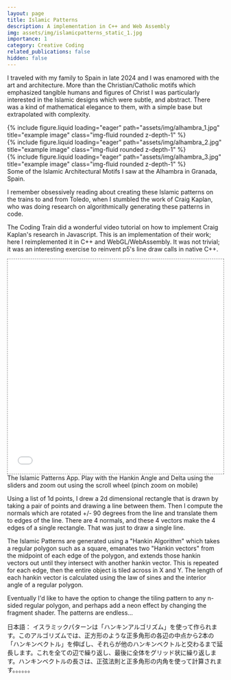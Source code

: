 ```yaml
---
layout: page
title: Islamic Patterns
description: A implementation in C++ and Web Assembly
img: assets/img/islamicpatterns_static_1.jpg
importance: 1
category: Creative Coding
related_publications: false
hidden: false
---
```


I traveled with my family to Spain in late 2024 and I was enamored with the art and architecture. More than the Christian/Catholic motifs which emphasized tangible humans and figures of Christ I was particularly interested in the Islamic designs which were subtle, and abstract.  There was a kind of mathematical elegance to them, with a simple base but extrapolated with complexity.


<div class="row">
    <div class="col-sm mt-3 mt-md-0">
        {% include figure.liquid loading="eager" path="assets/img/alhambra_1.jpg" title="example image" class="img-fluid rounded z-depth-1" %}
    </div>
    <div class="col-sm mt-3 mt-md-0">
        {% include figure.liquid loading="eager" path="assets/img/alhambra_2.jpg" title="example image" class="img-fluid rounded z-depth-1" %}
    </div>
    <div class="col-sm mt-3 mt-md-0">
        {% include figure.liquid loading="eager" path="assets/img/alhambra_3.jpg" title="example image" class="img-fluid rounded z-depth-1" %}
    </div>
</div>
<div class="caption">
    Some of the Islamic Architectural Motifs I saw at the Alhambra in Granada, Spain.
</div>

I remember obsessively reading about creating these Islamic patterns on the trains to and from Toledo, when I stumbled the work of Craig Kaplan, who was doing research on algorithmically generating these patterns in code. 

The Coding Train did a wonderful video tutorial on how to implement Craig Kaplan's research in Javascript. This is an implementation of their work; here I reimplemented it in C++ and WebGL/WebAssembly. It was not trivial; it was an interesting exercise to reinvent p5's line draw  calls in native C++.

<div class="l-page">
  <iframe src="{{ '/assets/html/islamicpatterns_1.html' | relative_url }}" frameborder='0' scrolling='no' height="500px" width="100%" style="border: 1px dashed grey;"></iframe>
</div>
<div class="caption">
    The Islamic Patterns App. Play with the Hankin Angle and Delta using the sliders and zoom out using the scroll wheel (pinch zoom on mobile)
</div>

Using a list of 1d points, I drew a 2d dimensional rectangle that is drawn by taking a pair of points and drawing a line between them. Then I compute the normals which are rotated +/- 90 degrees from the line and translate them to edges of the line. There are 4 normals, and these 4 vectors make the 4 edges of a single rectangle. That was just to draw a single line.

The Islamic Patterns are generated using a "Hankin Algorithm" which takes a regular polygon such as a square, emanates two "Hankin vectors" from the midpoint of each edge of the polygon, and extends those hankin vectors out until they intersect with another hankin vector. This is repeated for each edge, then the entire object is tiled across in  X and Y. The length of each hankin vector is calculated using the law of sines and the interior angle of a regular polygon.

Eventually I'd like to have the option to change the tiling pattern to any n-sided regular polygon, and perhaps add a neon effect by changing the fragment shader. The patterns are endless…

日本語：
イスラミックパターンは「ハンキンアルゴリズム」を使って作られます。このアルゴリズムでは、正方形のような正多角形の各辺の中点から2本の「ハンキンベクトル」を伸ばし、それらが他のハンキンベクトルと交わるまで延長します。これを全ての辺で繰り返し、最後に全体をグリッド状に繰り返します。ハンキンベクトルの長さは、正弦法則と正多角形の内角を使って計算されます。。。。。。